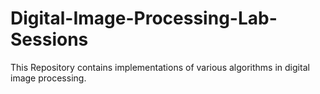 # Digital-Image-Processing-Lab-Sessions
This Repository contains implementations of various algorithms in digital image processing.
